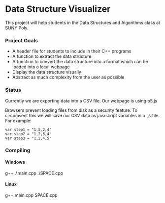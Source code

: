 # Data Structure Visualizer

This project will help students in the Data Structures and Algorithms class at SUNY Poly.

### Project Goals

* A header file for students to include in their C++ programs
* A function to extract the data structure
* A function to convert the data structure into a format which can be loaded into a local webpage
* Display the data structure visually
* Abstract as much complexity from the user as possible

### Status

Currently we are exporting data into a CSV file. Our webpage is using p5.js

Browsers prevent loading files from disk as a security feature. To circumvent this we will save our 
CSV data as javascript variables in a .js file. For example:


	var step1 = "1,5,2,4"
	var step2 = "1,2,5,4"
	var step3 = "1,2,4,5"

### Compiling

#### Windows

g++ .\main.cpp .\SPACE.cpp 

#### Linux

g++ main.cpp SPACE.cpp 

